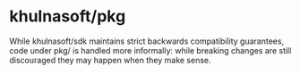 # khulnasoft/pkg

While khulnasoft/sdk maintains strict backwards compatibility guarantees, code under pkg/ is handled more
informally: while breaking changes are still discouraged they may happen when they make sense.
